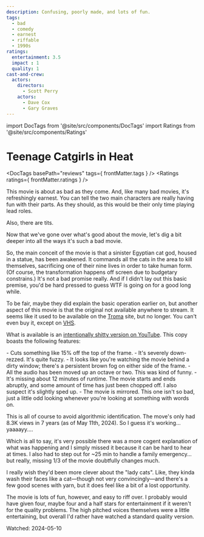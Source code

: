 ```yaml
---
description: Confusing, poorly made, and lots of fun.
tags:
  - bad
  - comedy
  - earnest
  - riffable
  - 1990s
ratings:
  entertainment: 3.5
  impact : 1
  quality: 1
cast-and-crew:
  actors:
    directors:
      - Scott Perry
    actors:
      - Dave Cox
      - Gary Graves
---
```

import DocTags from '@site/src/components/DocTags'
import Ratings from '@site/src/components/Ratings'

# Teenage Catgirls in Heat

<DocTags basePath="reviews" tags={ frontMatter.tags } />
<Ratings ratings={ frontMatter.ratings } />

This movie is about as bad as they come. And, like many bad movies, it's refreshingly earnest. You can tell the two main characters are really having fun with their parts. As they should, as this would be their only time playing lead roles.

Also, there are tits.

Now that we've gone over what's good about the movie, let's dig a bit deeper into all the ways it's such a bad movie.

So, the main conceit of the movie is that a sinister Egyptian cat god, housed in a statue, has been awakened. It commands all the cats in the area to kill themselves, sacrificing one of their nine lives in order to take human form. (Of course, the transformation happens off screen due to  budgetary constrains.) It's not a bad promise really. And if I didn't lay out this basic premise, you'd be hard pressed to guess WTF is going on for a good long while.

To be fair, maybe they did explain the basic operation earlier on, but another aspect of this movie is that the original not available anywhere to stream. It seems like it used to be available on the [Troma](https://troma.com) site, but no longer. You can't even buy it, except on [VHS](https://www.amazon.com/Teenage-Catgirls-Heat-VHS/dp/6305241996/).

What is available is an [intentionally shitty version on YouTube](https://youtu.be/JfsaYvPYVDE?si=RCW8LdhNNKIUaw8j). This copy boasts the following features:
<div class="flow-list">
- Cuts something like 15% off the top of the frame.
- It's severely down-rezzed. It's quite fuzzy.
- It looks like you're watching the movie behind a dirty window; there's a persistent brown fog on either side of the frame.
- All the audio has been moved up an octave or two. This was kind of funny.
- It's missing about 12 minutes of runtime. The movie starts and ends abruptly, and some amount of time has just been chopped off. I also suspect it's slightly sped up.
- The movie is mirrored. This one isn't so bad, just a little odd looking whenever you're looking at something with words on.
</div>

This is all of course to avoid algorithmic identification. The move's only had 8.3K views in 7 years (as of May 11th, 2024). So I guess it's working... yaaaayy....

Which is all to say, it's very possible there was a more cogent explanation of what was happening and I simply missed it because it can be hard to hear at times. I also had to step out for ~25 min to handle a family emergency... but really, missing 1/3 of the movie doubtfully changes much.

I really wish they'd been more clever about the "lady cats". Like, they kinda wash their faces like a cat—though not very convincingly—and there's a few good scenes with yarn, but it does feel like a bit of a lost opportunity.

The movie is lots of fun, however, and easy to riff over. I probably would have given four, maybe four and a half stars for entertainment if it weren't for the quality problems. The high pitched voices themselves were a little entertaining, but overall I'd rather have watched a standard quality version.

Watched: 2024-05-10